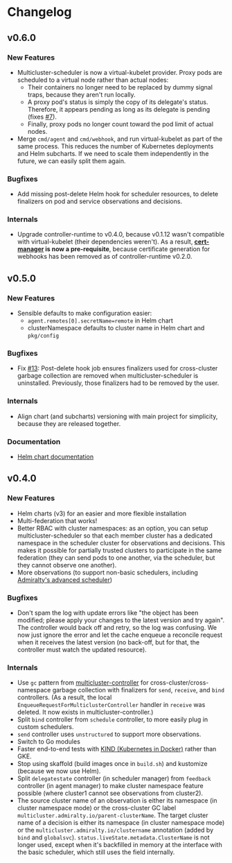 # Changelog

<!--## vX.Y.Z

### New Features

- 

### Bugfixes

- 

### Breaking Changes

- 

### Internals

- 

-->

## v0.6.0

### New Features

- Multicluster-scheduler is now a virtual-kubelet provider. Proxy pods are scheduled to a virtual node rather than actual nodes:
  - Their containers no longer need to be replaced by dummy signal traps, because they aren't run locally.
  - A proxy pod's status is simply the copy of its delegate's status. Therefore, it appears pending as long as its delegate is pending (fixes [#7](https://github.com/admiraltyio/multicluster-scheduler/issues/7)).
  - Finally, proxy pods no longer count toward the pod limit of actual nodes.
- Merge `cmd/agent` and `cmd/webhook`, and run virtual-kubelet as part of the same process. This reduces the number of Kubernetes deployments and Helm subcharts. If we need to scale them independently in the future, we can easily split them again.

### Bugfixes

- Add missing post-delete Helm hook for scheduler resources, to delete finalizers on pod and service observations and decisions.

### Internals

- Upgrade controller-runtime to v0.4.0, because v0.1.12 wasn't compatible with virtual-kubelet (their dependencies weren't). As a result, **[cert-manager](https://cert-manager.io/) is now a pre-requisite**, because certificate generation for webhooks has been removed as of controller-runtime v0.2.0.

## v0.5.0

### New Features

- Sensible defaults to make configuration easier:
  - `agent.remotes[0].secretName=remote` in Helm chart
  - clusterNamespace defaults to cluster name in Helm chart and `pkg/config`

### Bugfixes

- Fix [#13](https://github.com/admiraltyio/multicluster-scheduler/issues/13): Post-delete hook job ensures finalizers used for cross-cluster garbage collection are removed when multicluster-scheduler is uninstalled. Previously, those finalizers had to be removed by the user.

### Internals

- Align chart (and subcharts) versioning with main project for simplicity, because they are released together.

### Documentation

- [Helm chart documentation](charts/multicluster-scheduler/README.md)

## v0.4.0

### New Features

- Helm charts (v3) for an easier and more flexible installation
- Multi-federation that works!
- Better RBAC with cluster namespaces: as an option, you can setup multicluster-scheduler so that each member cluster has a dedicated namespace in the scheduler cluster for observations and decisions. This makes it possible for partially trusted clusters to participate in the same federation (they can send pods to one another, via the scheduler, but they cannot observe one another).
- More observations (to support non-basic schedulers, including [Admiralty's advanced scheduler]())

### Bugfixes

- Don't spam the log with update errors like "the object has been modified; please apply your changes to the latest version and try again". The controller would back off and retry, so the log was confusing. We now just ignore the error and let the cache enqueue a reconcile request when it receives the latest version (no back-off, but for that, the controller must watch the updated resource).

### Internals

- Use `gc` pattern from [multicluster-controller](https://github.com/admiraltyio/multicluster-controller) for cross-cluster/cross-namespace garbage collection with finalizers for `send`, `receive`, and `bind` controllers. (As a result, the local `EnqueueRequestForMulticlusterController` handler in `receive` was deleted. It now exists in multicluster-controller.)
- Split `bind` controller from `schedule` controller, to more easily plug in custom schedulers.
- `send` controller uses `unstructured` to support more observations.
- Switch to Go modules
- Faster end-to-end tests with [KIND (Kubernetes in Docker)](https://kind.sigs.k8s.io/) rather than GKE.
- Stop using skaffold (build images once in `build.sh`) and kustomize (because we now use Helm).
- Split `delegatestate` controller (in scheduler manager) from `feedback` controller (in agent manager) to make cluster namespace feature possible (where cluster1 cannot see observations from cluster2).
- The source cluster name of an observation is either its namespace (in cluster namespace mode) or the cross-cluster GC label `multicluster.admiralty.io/parent-clusterName`. The target cluster name of a decision is either its namespace (in cluster namespace mode) or the `multicluster.admiralty.io/clustername` annotation (added by `bind` and `globalsvc`). `status.liveState.metadata.ClusterName` is not longer used, except when it's backfilled in memory at the interface with the basic scheduler, which still uses the field internally.

